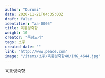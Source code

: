 ```yaml
---
author: "Durumi"
date: 2020-11-21T04:35:03Z
draft: false
identifier: "aa-0005"
title: 육통령죽향
weight: 10
creator: "죽향도가"
tags: 소주
created-date: ""
link: "http://www.peace.com"
image: "/items/소주/육통령죽향40/IMG_4644.jpg"
---
```


육통령죽향

